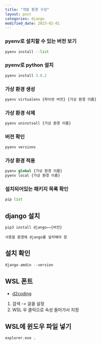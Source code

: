 ```yaml
---
title: "개발 환경 구성"
layout: post
categories: django
modified_date: 2023-02-01
---
```


### pyenv로 설치할 수 있는 버전 보기
```python
pyenv install --list
```


### pyenv로 python 설치 
```python
pyenv install 3.8.2
```


### 가상 환경 생성
```python
pyenv virtualenv {파이썬 버전} {가상 환경 이름}
```


### 가상 환경 삭제
```python
pyenv uninstsall {가상 환경 이름}
```


### 버전 확인
```python
pyenv versions
```


### 가상 환경 적용
```python
pyenv global {가상 환경 이름}
pyenv local {가상 환경 이름}
```


### 설치되어있는 패키지 목록 확인
```python
pip list
```

## django 설치
```python
pip3 install django=={버전}
```
`사용할 환경에 django를 설치해야 함`


## 설치 확인
```python
django-amdin --version
```


## WSL 폰트
- [d2coding](https://github.com/naver/d2codingfont)
1. 검색 -> 글꼴 설정
2. WSL 우 클릭으로 속성 들어가서 지정


## WSL에 윈도우 파일 넣기
```terminal
explorer.exe .
```